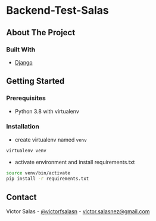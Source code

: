 # Backend-Test-Salas

## About The Project

### Built With

* [Django](https://www.djangoproject.com/)

## Getting Started

### Prerequisites

* Python 3.8 with virtualenv

### Installation

* create virtualenv named `venv`

```sh
virtualenv venv
```

* activate environment and install requirements.txt

```sh
source venv/bin/activate
pip install -r requirements.txt
```

<!-- CONTACT -->
## Contact

Victor Salas - [@victorfsalasn](https://www.instagram.com/victorfsalasn/) - victor.salasnez@gmail.com
